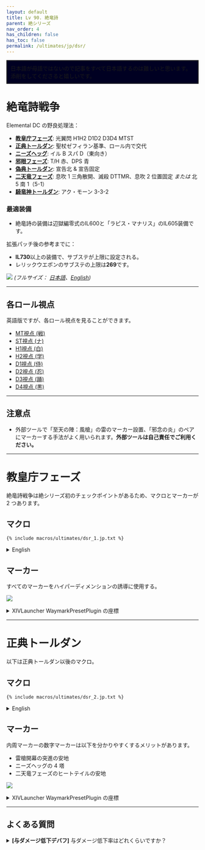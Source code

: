 ```yaml
---
layout: default
title: Lv 90. 絶竜詩
parent: 絶シリーズ
nav_order: 4
has_children: false
has_toc: false
permalink: /ultimates/jp/dsr/
---
```


<div style="background-color: #002 ; padding: 10px; border: 1px solid;">
日本語が母語ではないので記事をすべて日本語するのは難しいと思います。添削をしてくださると嬉しいです。</div>

# 絶竜詩戦争

Elemental DC の野良処理法：

- [**教皇庁フェーズ**](01_the_holy_see.en.md): 光翼閃 H1H2 D1D2 D3D4 MTST
- [**正典トールダン**](02_thordan.en.md): 聖杖ゼフィラン基準、ロール内で交代
- [**ニーズヘッグ**](03_nidhogg.en.md): イル B スパ D（東向き）
- [**邪眼フェーズ**](04_eyes.en.md): T/H 赤、DPS 青
- [**偽典トールダン**](05_alternate_thordan.en.md): 宣告北 & 宣告固定
- [**二天竜フェーズ**](06_double_dragons.en.md): 息吹 1 三角散開、滅殺 DTTMR、息吹 2 位置固定 *または* 北 5 南 1（5-1）
- [**騎竜神トールダン**](07_dragonking_thordan.en.md): アク・モーン 3-3-2

### 最適装備

- 絶竜詩の装備は辺獄編零式のIL600と「ラピス・マナリス」のIL605装備です。

拡張パッチ後の参考までに：

- **IL730**以上の装備で、サブステが上限に設定される。
- レリックウエポンのサブステの上限は**269**です。

![]({{site.baseurl}}/images/ultimates/dsr/dsr_cheatsheet_jp.jpg)
*(フルサイズ： [日本語]({{site.baseurl}}/images/ultimates/dsr/dsr_cheatsheet_jp.jpg)、[English]({{site.baseurl}}/images/ultimates/dsr/dsr_cheatsheet.jpg))*

---

## 各ロール視点

英語版ですが、各ロール視点を見ることができます。

- [MT視点 (戦)](https://youtube.com/live/yRJrvYChhWQ)
- [ST視点 (ナ)](https://youtube.com/live/7iFsy8xbeSc)
- [H1視点 (白)](https://youtube.com/live/UJEpzF2nJo8)
- [H2視点 (学)](https://youtube.com/live/qwVJPkc5un0)
- [D1視点 (侍)](https://youtube.com/live/2TOyLsYQlJo)
- [D2視点 (忍)](https://youtube.com/live/XOgCkE9Jdts)
- [D3視点 (踊)](https://youtube.com/live/mGSpsIZXRpc)
- [D4視点 (黒)](https://youtube.com/live/zVVuQysS9po)

---

## 注意点

- 外部ツールで「至天の陣：風槍」の雷のマーカー設置、「邪念の炎」のペアにマーカーする手法がよく用いられます。**外部ツールは自己責任でご利用ください。**

---

# 教皇庁フェーズ

絶竜詩戦争は絶シリーズ初のチェックポイントがあるため、マクロとマーカーが 2 つあります。

## マクロ

```
{% include macros/ultimates/dsr_1.jp.txt %}
```

<details markdown=block>
<summary>English</summary>

```
{% include macros/ultimates/dsr_1.en.txt %}
```

</details>

## マーカー

すべてのマーカーをハイパーディメンションの誘導に使用する。

![]({{site.baseurl}}/images/ultimates/dsr/markers_1.jpg)
<details markdown=block>
<summary>XIVLauncher WaymarkPresetPlugin の座標</summary>

```json
{
  "Name":"DSR P1 - The Holy See",
  "MapID":788,
  "A":{"X":95.0,"Y":0.0,"Z":91.5,"ID":1,"Active":true},
  "B":{"X":108.5,"Y":0.0,"Z":95.0,"ID":2,"Active":true},
  "C":{"X":105.0,"Y":0.0,"Z":108.5,"ID":5,"Active":true},
  "D":{"X":91.5,"Y":0.0,"Z":105.0,"ID":6,"Active":true},
  "One":{"X":105.0,"Y":0.0,"Z":91.5,"ID":3,"Active":true},
  "Two":{"X":108.5,"Y":0.0,"Z":105.0,"ID":4,"Active":true},
  "Three":{"X":95.0,"Y":0.0,"Z":108.5,"ID":7,"Active":true},
  "Four":{"X":91.5,"Y":0.0,"Z":95.0,"ID":0,"Active":true}
}
```

</details>

---

# 正典トールダン

以下は正典トールダン以後のマクロ。

## マクロ

```
{% include macros/ultimates/dsr_2.jp.txt %}
```

<details markdown=block>
<summary>English</summary>

```
{% include macros/ultimates/dsr_2.en.txt %}
```

</details>

## マーカー

内周マーカーの数字マーカーは以下を分かりやすくするメリットがあります。

- 雷槍開幕の突進の安地
- ニーズヘッグの 4 塔
- 二天竜フェーズのヒートテイルの安地

![]({{site.baseurl}}/images/ultimates/dsr/markers_2.jpg)
<details markdown=block>
<summary>XIVLauncher WaymarkPresetPlugin の座標</summary>

```json
{
  "Name":"Dragonsong's Reprise",
  "MapID":788,
  "A":{"X":100.0,"Y":0.0,"Z":87.0,"ID":0,"Active":true},
  "B":{"X":113.0,"Y":0.0,"Z":100.0,"ID":1,"Active":true},
  "C":{"X":100.0,"Y":0.0,"Z":113.0,"ID":2,"Active":true},
  "D":{"X":87.0,"Y":0.0,"Z":100.0,"ID":3,"Active":true},
  "One":{"X":109.192,"Y":0.0,"Z":90.807,"ID":4,"Active":true},
  "Two":{"X":109.192,"Y":0.0,"Z":109.192,"ID":5,"Active":true},
  "Three":{"X":90.807,"Y":0.0,"Z":109.192,"ID":6,"Active":true},
  "Four":{"X":90.807,"Y":0.0,"Z":90.807,"ID":7,"Active":true}
}
```

</details>

---

## よくある質問

<details markdown=block>
<summary><b>[与ダメージ低下デバフ]</b> 与ダメージ低下率はどれくらいですか？</summary>
<table>
  <tr><td><p>与ダメージは <b>50%</b> 低下します。</p></td></tr>
</table>
</details>

<script data-goatcounter="https://tuufless.goatcounter.com/count"
        async src="//gc.zgo.at/count.js"></script>